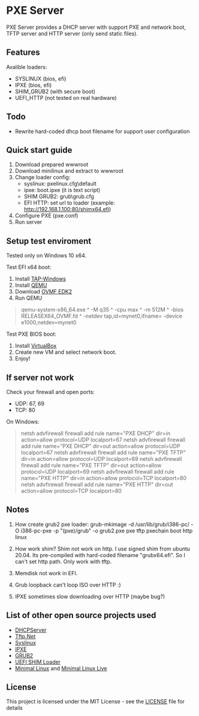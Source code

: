 # PXE Server

PXE Server provides a DHCP server with support PXE and network boot, TFTP server and HTTP server (only send static files).

## Features

Avalible loaders:
- SYSLINUX (bios, efi)
- IPXE (bios, efi)
- SHIM_GRUB2 (with secure boot)
- UEFI_HTTP (not tested on real hardware)

## Todo

- Rewrite hard-coded dhcp boot filename for support user configuration

## Quick start guide

1. Download prepared wwwroot
2. Download minilinux and extract to wwwroot
3. Change loader config:
    - syslinux: pxelinux.cfg\default
    - ipxe: boot.ipxe (it is text script)
    - SHIM GRUB2: grub\grub.cfg
    - EFI HTTP: set url to loader (example: http://192.168.1.100:80/shimx64.efi)
4. Configure PXE (pxe.conf)
5.  Run server
    
## Setup test enviroment

Tested only on Windows 10 x64.

Test EFI x64 boot:
1. Install [TAP-Windows](https://build.openvpn.net/downloads/releases/latest/tap-windows-latest-stable.exe)
2. Install [QEMU](https://qemu.weilnetz.de/w64/)
3. Download [OVMF EDK2](https://retrage.github.io/edk2-nightly/)
4. Run QEMU
> qemu-system-x86_64.exe ^
> -M q35 ^
> -cpu max ^
> -m 512M ^
> -bios RELEASEX64_OVMF.fd ^
> -netdev tap,id=mynet0,ifname=<TAP interface name> -device e1000,netdev=mynet0


Test PXE BIOS boot:
1. Install [VirtualBox](https://www.virtualbox.org/)
2. Create new VM and select network boot.
3. Enjoy!

## If server not work

Check your firewall and open ports:
- UDP: 67, 69
- TCP: 80

On Windows:
> netsh advfirewall firewall add rule name="PXE DHCP" dir=in action=allow protocol=UDP localport=67
> netsh advfirewall firewall add rule name="PXE DHCP" dir=out action=allow protocol=UDP localport=67 
> netsh advfirewall firewall add rule name="PXE TFTP" dir=in action=allow protocol=UDP localport=69
> netsh advfirewall firewall add rule name="PXE TFTP" dir=out action=allow protocol=UDP localport=69 
> netsh advfirewall firewall add rule name="PXE HTTP" dir=in action=allow protocol=TCP localport=80
> netsh advfirewall firewall add rule name="PXE HTTP" dir=out action=allow protocol=TCP localport=80

## Notes

1. How create grub2 pxe loader: 
grub-mkimage -d /usr/lib/grub/i386-pc/ -O i386-pc-pxe -p "(pxe)/grub" -o grub2.pxe pxe tftp pxechain boot http linux

2. How work shim? Shim not work on http.
I use signed shim from ubuntu 20.04. Its pre-compiled with hard-coded filename "grubx64.efi". So I can't set http path. Only work with tftp.

3. Memdisk not work in EFI.
4. Grub loopback can't loop ISO over HTTP :)
5. IPXE sometimes slow downloading over HTTP (maybe bug?)

## List of other open source projects used

- [DHCPServer](https://github.com/jpmikkers/DHCPServer)
- [Tftp.Net](https://github.com/Callisto82/tftp.net)
- [Syslinux](https://wiki.syslinux.org/wiki/index.php?title=The_Syslinux_Project)
- [IPXE](https://ipxe.org/)
- [GRUB2](https://www.gnu.org/software/grub/)
- [UEFI SHIM Loader](https://github.com/rhboot/shim)
- [Minimal Linux](https://github.com/ivandavidov/minimal) and [Minimal Linux Live](http://minimal.idzona.com/#home)

## License

This project is licensed under the MIT License - see the [LICENSE](LICENSE) file for details